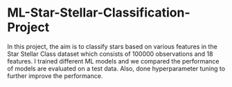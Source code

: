 # ML-Star-Stellar-Classification-Project
In this project, the aim is to classify stars based on various features in the Star Stellar Class dataset which consists of 100000 observations and 18 features. I trained different ML models and we compared the performance of models are evaluated on a test data. Also, done hyperparameter tuning to further improve the performance.
